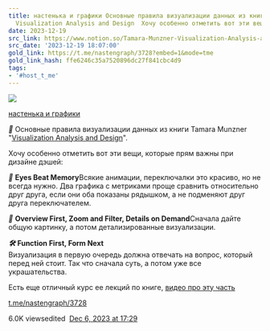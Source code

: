 ```yaml
---
title: настенька и графики Основные правила визуализации данных из книги Tamara Munzner
  Visualization Analysis and Design  Хочу особенно отметить вот эти вещ
date: 2023-12-19
src_link: https://www.notion.so/Tamara-Munzner-Visualization-Analysis-and-Design-77ac6cdcf5d140a9863aea1fcae6f288
src_date: '2023-12-19 18:07:00'
gold_link: https://t.me/nastengraph/3728?embed=1&mode=tme
gold_link_hash: ffe6246c35a7520896dc27f841cbc4d9
tags:
- '#host_t_me'
---
```




[*![](https://cdn4.cdn-telegram.org/file/OyQXW1JVzR5AHEpTHJXu6uT-uYd7eD0ZEk9mXhSrS7HtGcJ7OG4m0PY7_kN8NBKTO9_ZsYXqWRtnxSai_v-ERr6sapfvE60JUFfto3XCaaYUn3NxZUN5-pDK3v3vwe_3P2wNTmQM0VDiRaSP1VTMVSAb7-iCWgJyhVCU-VRHHZlUVdfA5bETXpYnrdw5gxpDGesoXUOx3ApuVY5uVfpz1MAipZrH7TmHGbv775dxrxcqxBUzO5cbXwVJ55D6cBUVghfmNAzot9DDrDA335H1FXr_oVdXfil4A0gsAJcW4cFOnFdvjR7XaD3a8tda6Qcsst9vZJRBz1v9YsQAl41Etw.jpg)*](https://t.me/nastengraph)



[настенька и графики](https://t.me/nastengraph)

***📌*** Основные правила визуализации данных из книги Tamara Munzner "[Visualization Analysis and Design](https://www.oreilly.com/library/view/visualization-analysis-and/9781466508910/)".  
  
Хочу особенно отметить вот эти вещи, которые прям важны при дизайне дэшей:  
  
***👀*** **Eyes Beat Memory**Всякие анимации, переключалки это красиво, но не всегда нужно. Два графика с метриками проще сравнить относительно друг друга, если они оба показаны рядышком, а не подменяют друг друга переключателем.  
  
***🔎*** **Overview First, Zoom and Filter, Details on Demand**Сначала дайте общую картинку, а потом детализированные визуализации.  
  
***🛠*** **Function First, Form Next**  
Визуализация в первую очередь должна отвечать на вопрос, который перед ней стоит. Так что сначала суть, а потом уже все украшательства.  
  
  
Есть еще отличный курс ее лекций по книге, [видео про эту часть](https://www.youtube.com/watch?v=GTTWM8SzCnw)

[t.me/nastengraph/3728](https://t.me/nastengraph/3728)

6.0K viewsedited  [Dec 6, 2023 at 17:29](https://t.me/nastengraph/3728)